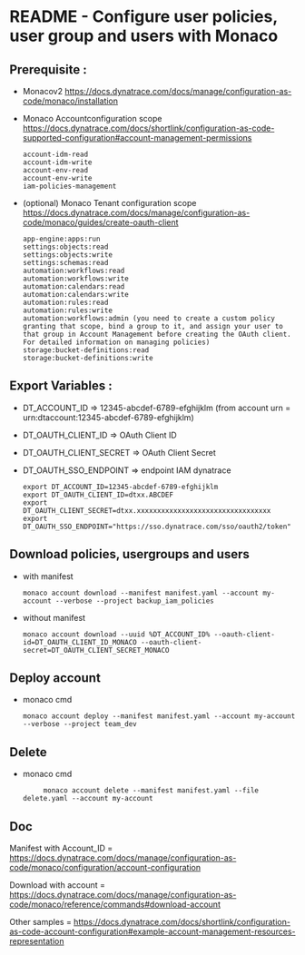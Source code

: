 # README - Configure user policies, user group and users with Monaco

## Prerequisite :
- Monacov2 https://docs.dynatrace.com/docs/manage/configuration-as-code/monaco/installation
- Monaco Accountconfiguration scope https://docs.dynatrace.com/docs/shortlink/configuration-as-code-supported-configuration#account-management-permissions

	  account-idm-read
	  account-idm-write
	  account-env-read
	  account-env-write
	  iam-policies-management


- (optional) Monaco Tenant configuration scope https://docs.dynatrace.com/docs/manage/configuration-as-code/monaco/guides/create-oauth-client

	  app-engine:apps:run  
	  settings:objects:read
	  settings:objects:write
	  settings:schemas:read
	  automation:workflows:read
	  automation:workflows:write
	  automation:calendars:read
	  automation:calendars:write
	  automation:rules:read
	  automation:rules:write
	  automation:workflows:admin (you need to create a custom policy granting that scope, bind a group to it, and assign your user to that group in Account Management before creating the OAuth client. For detailed information on managing policies)
	  storage:bucket-definitions:read
	  storage:bucket-definitions:write
  
## Export Variables :

- DT_ACCOUNT_ID => 12345-abcdef-6789-efghijklm (from account urn = urn:dtaccount:12345-abcdef-6789-efghijklm)
- DT_OAUTH_CLIENT_ID => OAuth Client ID
- DT_OAUTH_CLIENT_SECRET => OAuth Client Secret
- DT_OAUTH_SSO_ENDPOINT => endpoint IAM dynatrace  

      export DT_ACCOUNT_ID=12345-abcdef-6789-efghijklm
      export DT_OAUTH_CLIENT_ID=dtxx.ABCDEF
      export DT_OAUTH_CLIENT_SECRET=dtxx.xxxxxxxxxxxxxxxxxxxxxxxxxxxxxxxxx
      export DT_OAUTH_SSO_ENDPOINT="https://sso.dynatrace.com/sso/oauth2/token"

## Download policies, usergroups and users
- with manifest
 
	  monaco account download --manifest manifest.yaml --account my-account --verbose --project backup_iam_policies

- without manifest
  
	  monaco account download --uuid %DT_ACCOUNT_ID% --oauth-client-id=DT_OAUTH_CLIENT_ID_MONACO --oauth-client-secret=DT_OAUTH_CLIENT_SECRET_MONACO

## Deploy account
- monaco cmd
  
	  monaco account deploy --manifest manifest.yaml --account my-account --verbose --project team_dev

## Delete
- monaco cmd
    
           monaco account delete --manifest manifest.yaml --file delete.yaml --account my-account

## Doc
Manifest with Account_ID = https://docs.dynatrace.com/docs/manage/configuration-as-code/monaco/configuration/account-configuration

Download with account = https://docs.dynatrace.com/docs/manage/configuration-as-code/monaco/reference/commands#download-account

Other samples = https://docs.dynatrace.com/docs/shortlink/configuration-as-code-account-configuration#example-account-management-resources-representation
